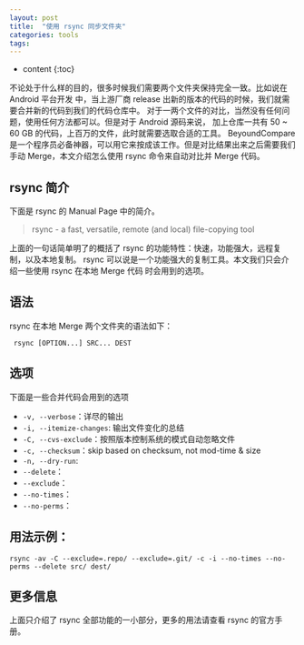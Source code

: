 ```yaml
---
layout: post
title:  "使用 rsync 同步文件夹"
categories: tools
tags:
---
```


* content
{:toc}

不论处于什么样的目的，很多时候我们需要两个文件夹保持完全一致。比如说在 Android 平台开发
中，当上游厂商 release 出新的版本的代码的时候，我们就需要合并新的代码到我们的代码仓库中。
对于一两个文件的对比，当然没有任何问题，使用任何方法都可以。但是对于 Android 源码来说，
加上仓库一共有 50 ~ 60 GB 的代码，上百万的文件，此时就需要选取合适的工具。
BeyoundCompare 是一个程序员必备神器，可以用它来按成该工作。但是对比结果出来之后需要我们
手动 Merge，本文介绍怎么使用 rsync 命令来自动对比并 Merge 代码。



## rsync 简介

下面是 rsync 的 Manual Page 中的简介。

> rsync - a fast, versatile, remote (and local) file-copying tool

上面的一句话简单明了的概括了 rsync 的功能特性：快速，功能强大，远程复制，以及本地复制。
rsync 可以说是一个功能强大的复制工具。本文我们只会介绍一些使用 rsync 在本地 Merge 代码
时会用到的选项。

## 语法

rsync 在本地 Merge 两个文件夹的语法如下：

     rsync [OPTION...] SRC... DEST

## 选项

下面是一些合并代码会用到的选项

+ `-v, --verbose`：详尽的输出
+ `-i, --itemize-changes`: 输出文件变化的总结
+ `-C, --cvs-exclude`：按照版本控制系统的模式自动忽略文件
+ `-c, --checksum`：skip based on checksum, not mod-time & size
+ `-n, --dry-run`:
+ `--delete`：
+ `--exclude`：
+ `--no-times`：
+ `--no-perms`：

## 用法示例：

    rsync -av -C --exclude=.repo/ --exclude=.git/ -c -i --no-times --no-perms --delete src/ dest/

## 更多信息

上面只介绍了 rsync 全部功能的一小部分，更多的用法请查看 rsync 的官方手册。
